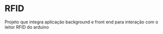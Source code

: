 # RFID
Projeto que integra aplicação background e front end para interação com o leitor RFID do arduino
